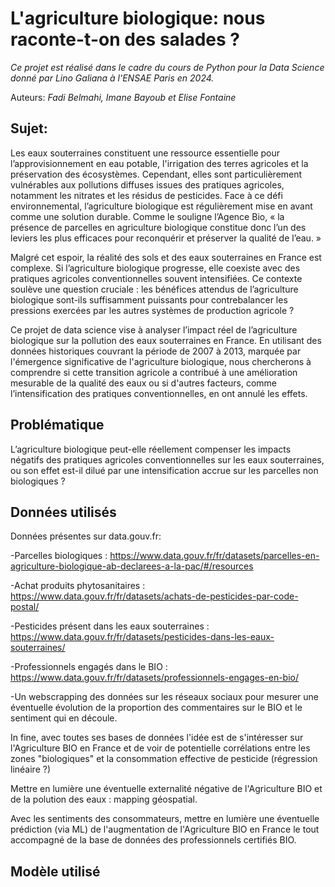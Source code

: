 # L'agriculture biologique: nous raconte-t-on des salades ?
*Ce projet est réalisé dans le cadre du cours de Python pour la Data Science donné par Lino Galiana à l'ENSAE Paris en 2024.*

Auteurs: *Fadi Belmahi, Imane Bayoub et Elise Fontaine*

## Sujet:  
Les eaux souterraines constituent une ressource essentielle pour l’approvisionnement en eau potable, l'irrigation des terres agricoles et la préservation des écosystèmes. Cependant, elles sont particulièrement vulnérables aux pollutions diffuses issues des pratiques agricoles, notamment les nitrates et les résidus de pesticides. Face à ce défi environnemental, l’agriculture biologique est régulièrement mise en avant comme une solution durable. Comme le souligne l’Agence Bio, « la présence de parcelles en agriculture biologique constitue donc l’un des leviers les plus efficaces pour reconquérir et préserver la qualité de l’eau. »

Malgré cet espoir, la réalité des sols et des eaux souterraines en France est complexe. Si l’agriculture biologique progresse, elle coexiste avec des pratiques agricoles conventionnelles souvent intensifiées. Ce contexte soulève une question cruciale : les bénéfices attendus de l’agriculture biologique sont-ils suffisamment puissants pour contrebalancer les pressions exercées par les autres systèmes de production agricole ?

Ce projet de data science vise à analyser l’impact réel de l’agriculture biologique sur la pollution des eaux souterraines en France. En utilisant des données historiques couvrant la période de 2007 à 2013, marquée par l'émergence significative de l'agriculture biologique, nous chercherons à comprendre si cette transition agricole a contribué à une amélioration mesurable de la qualité des eaux ou si d'autres facteurs, comme l’intensification des pratiques conventionnelles, en ont annulé les effets.

## Problématique
L’agriculture biologique peut-elle réellement compenser les impacts négatifs des pratiques agricoles conventionnelles sur les eaux souterraines, ou son effet est-il dilué par une intensification accrue sur les parcelles non biologiques ?

## Données utilisés

Données présentes sur data.gouv.fr:

-Parcelles biologiques : https://www.data.gouv.fr/fr/datasets/parcelles-en-agriculture-biologique-ab-declarees-a-la-pac/#/resources

-Achat produits phytosanitaires : https://www.data.gouv.fr/fr/datasets/achats-de-pesticides-par-code-postal/

-Pesticides présent dans les eaux souterraines : https://www.data.gouv.fr/fr/datasets/pesticides-dans-les-eaux-souterraines/

-Professionnels engagés dans le BIO : https://www.data.gouv.fr/fr/datasets/professionnels-engages-en-bio/

-Un webscrapping des données sur les réseaux sociaux pour mesurer une éventuelle évolution de la proportion des commentaires sur le BIO et le sentiment qui en découle.

In fine, avec toutes ses bases de données l'idée est de s'intéresser sur l'Agriculture BIO en France et de voir de potentielle corrélations entre les zones "biologiques" et la consommation effective de pesticide (régression linéaire ?) 

Mettre en lumière une éventuelle externalité négative de l'Agriculture BIO et de la polution des eaux : mapping géospatial. 

Avec les sentiments des consommateurs, mettre en lumière une éventuelle prédiction (via ML) de l'augmentation de l'Agriculture BIO en France le tout accompagné de la base de données des professionnels certifiés BIO.

## Modèle utilisé
